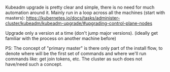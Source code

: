 Kubeadm upgrade is pretty clear and simple, there is no need for much automation around it.
Mainly run in a loop across all the machines (start with masters):
https://kubernetes.io/docs/tasks/administer-cluster/kubeadm/kubeadm-upgrade/#upgrading-control-plane-nodes

Upgrade only a version at a time (don't jump major versions).
(ideally get familiar with the process on another machine before)

PS:
The concept of "primary master" is there only part of the install flow, to denote where will be the first set of commands and where we'll run commands like: get join tokens, etc.
The cluster as such does not have/need such a concept.
